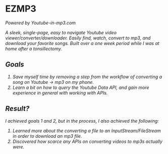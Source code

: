 # EZMP3

<em> Powered by Youtube-in-mp3.com <em>

A sleek, single-page, easy to navigate Youtube video viewer/converter/downloader. Easily find, watch, convert to mp3, and download your favorite
songs. Built over a one week period while I was at home after a tonsillectomy.

## Goals

1) Save myself time by removing a step from the workflow of converting a song on Youtube -> mp3 on my phone. 
2) Learn a bit on how to query the Youtube Data API, and gain more experience in general with working with APIs.

## Result? 

I achieved goals 1 and 2, but in the process, I also achieved the following:

1) Learned more about the converting a file to an InputStream/FileStream in order to download an mp3 file.
2) Discovered how scarce any APIs on converting videos to mp3s actually were.
